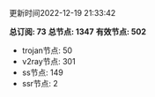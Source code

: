 更新时间2022-12-19 21:33:42

**总订阅: 73**
**总节点: 1347**
**有效节点: 502**
- trojan节点: 50
- v2ray节点: 301
- ss节点: 149
- ssr节点: 2
